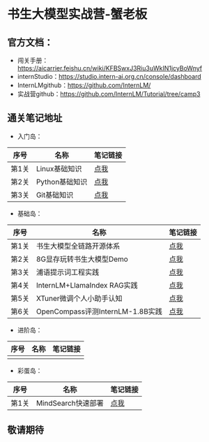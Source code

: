 # 书生大模型实战营-蟹老板

## 官方文档：
- 闯关手册：https://aicarrier.feishu.cn/wiki/KFBSwxJ3Riu3uWkIN1jcyBoWnyf
- internStudio：https://studio.intern-ai.org.cn/console/dashboard
- InternLMgithub：https://github.com/InternLM/
- 实战营github：https://github.com/InternLM/Tutorial/tree/camp3

## 通关笔记地址

- 入门岛：

| 序号  | 名称         | 笔记链接                                                                                          |
|-----|------------|-----------------------------------------------------------------------------------------------|
| 第1关 | Linux基础知识  | [点我](https://blog.csdn.net/weixin_59605625/article/details/141059328)                         |
| 第2关 | Python基础知识 | [点我](https://blog.csdn.net/weixin_59605625/article/details/141060034)                         |
| 第3关 | Git基础知识 | [点我](https://blog.csdn.net/weixin_59605625/article/details/141060904?spm=1001.2014.3001.5501) |

- 基础岛：

| 序号  | 名称         | 笔记链接                          |
|-----|------------|-------------------------------|
| 第1关 | 书生大模型全链路开源体系  | [点我](笔记/L1-01-HelloIntern.md) |
| 第2关 | 8G显存玩转书生大模型Demo  | [点我](笔记/L1-02-demo.md)        |
| 第3关 | 浦语提示词工程实践  | [点我](笔记/L1-03-Prompt.md)      |
| 第4关 | InternLM+LlamaIndex RAG实践 | [点我](笔记/L1-04-LlamaIndex.md)  |
| 第5关 | XTuner微调个人小助手认知  | [点我](笔记/L1-05-XTuner.md)      |
| 第6关 | OpenCompass评测InternLM-1.8B实践  | [点我](笔记/L1-06-OpenCompass.md)              |
- 进阶岛：

| 序号  | 名称         | 笔记链接                         |
|-----|------------|------------------------------|
|  |   |  |
- 彩蛋岛：

| 序号  | 名称         | 笔记链接   |
|-----|------------|--------|
| 第1关 | MindSearch快速部署  | [点我](笔记/L3-01-MindSearch.md) |


## 敬请期待